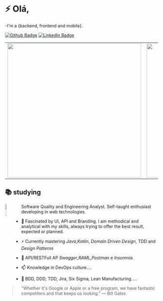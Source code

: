 # ⚡ Olá,

-I'm a {backend, frontend and mobile}. 

[![Github Badge](https://img.shields.io/badge/Github--%2300EBEB?style=for-the-badge&logo=Github&link=https://github.com/MateusMaceedo)](https://github.com/MateusMaceedo)
[![LinkedIn Badge](https://img.shields.io/badge/linkedin--%2300EBEB?style=for-the-badge&logo=linkedin&logoColor=white)](https://www.linkedin.com/in/mateus-macedo-937a32163/)

<center>
<table>
  <tr>
      <td><img width="440px" align="left" src="https://github-readme-stats.vercel.app/api?username=MateusMaceedo&show_icons=true&theme=dark&line_height=27" /></td>
     </td>
      <td><img width="440px" align="left" src="https://github-readme-stats.vercel.app/api/top-langs/?username=MateusMaceedo&show_icons=true&theme=dark&line_height=27"  /></td>
  </tr>  
</table>
</center>

<h2> 📚 studying </h2>
<p><img src="https://elixir-lang.org/images/logo/logo.png" width="10%" height="10%" align="left"><p>

Software Quality and Engineering Analyst. Self-taught enthusiast developing in web technologies.

- 🚀 Fascinated by UI, API and Branding. I am methodical and analytical with my skills, always trying to offer the best result, expected or planned.

- ⚡ Currently mastering _Java_,_Kotlin_, _Domain Driven Design_, TDD and _Design Patterns_

- 💬 API/RESTFull AP _Swagger_,_RAML_,_Postman_ e _Insomnia_.

- 📫 Knowledge in DevOps culture....

- 💚 BDD, DDD, TDD, Jira, Six Sigma, Lean Manufacturing.....

> "Whether it's Google or Apple or a free program, we have fantastic competitors and that keeps us looking."
> ― Bill Gates
